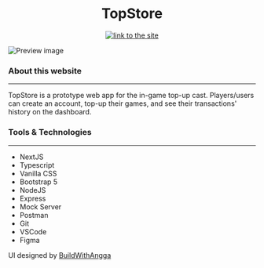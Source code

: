 <div align="center">
    <h1>TopStore</h1>
</div>

<div align="center">
    <a href='https://topstore.vercel.app/'>
        <img src='https://img.shields.io/badge/%F0%9F%94%97-Visit%20Site-blue' alt='link to the site' />
    </a>
</div>

![Preview image](https://ngrwisnu.vercel.app/_next/image?url=%2Fassets%2Fimages%2Ftopstore-jumbotron.jpg&w=1200&q=75)

### About this website

---

TopStore is a prototype web app for the in-game top-up cast. Players/users can create an account, top-up their games, and see their transactions' history on the dashboard.

### Tools & Technologies

---

- NextJS
- Typescript
- Vanilla CSS
- Bootstrap 5
- NodeJS
- Express
- Mock Server
- Postman
- Git
- VSCode
- Figma

UI designed by [BuildWithAngga]

[buildwithangga]: https://buildwithangga.com/
